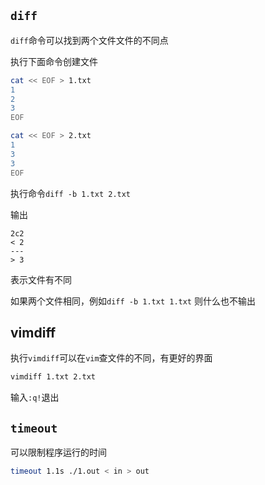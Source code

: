 ## `diff`

`diff`命令可以找到两个文件文件的不同点

执行下面命令创建文件

```bash
cat << EOF > 1.txt 
1
2
3
EOF
```

```bash
cat << EOF > 2.txt 
1
3
3
EOF
```

执行命令`diff -b 1.txt 2.txt`

输出

```
2c2
< 2
---
> 3
```

表示文件有不同

如果两个文件相同，例如`diff -b 1.txt 1.txt`
则什么也不输出

## vimdiff

执行`vimdiff`可以在`vim`查文件的不同，有更好的界面

```sh
vimdiff 1.txt 2.txt
```

输入`:q!`退出


## `timeout`

可以限制程序运行的时间

```sh
timeout 1.1s ./1.out < in > out
```